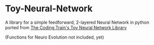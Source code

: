 # Toy-Neural-Network

A library for a simple feedforward, 2-layered Neural Network in python ported from [The Coding Train's Toy Neural Network Library](https://github.com/CodingTrain/Toy-Neural-Network-JS/tree/master/lib)

(Functions for Neuro Evolution not included, yet)
